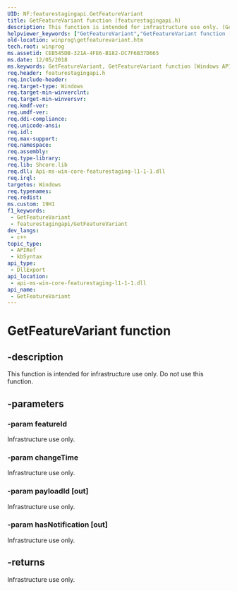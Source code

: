 ```yaml
---
UID: NF:featurestagingapi.GetFeatureVariant
title: GetFeatureVariant function (featurestagingapi.h)
description: This function is intended for infrastructure use only. (GetFeatureVariant)
helpviewer_keywords: ["GetFeatureVariant","GetFeatureVariant function [Windows API]","featurestagingapi/GetFeatureVariant","winprog.getfeaturevariant"]
old-location: winprog\getfeaturevariant.htm
tech.root: winprog
ms.assetid: CEB545DB-321A-4FE6-B182-DC7F6B37D665
ms.date: 12/05/2018
ms.keywords: GetFeatureVariant, GetFeatureVariant function [Windows API], featurestagingapi/GetFeatureVariant, winprog.getfeaturevariant
req.header: featurestagingapi.h
req.include-header: 
req.target-type: Windows
req.target-min-winverclnt: 
req.target-min-winversvr: 
req.kmdf-ver: 
req.umdf-ver: 
req.ddi-compliance: 
req.unicode-ansi: 
req.idl: 
req.max-support: 
req.namespace: 
req.assembly: 
req.type-library: 
req.lib: Shcore.lib
req.dll: Api-ms-win-core-featurestaging-l1-1-1.dll
req.irql: 
targetos: Windows
req.typenames: 
req.redist: 
ms.custom: 19H1
f1_keywords:
 - GetFeatureVariant
 - featurestagingapi/GetFeatureVariant
dev_langs:
 - c++
topic_type:
 - APIRef
 - kbSyntax
api_type:
 - DllExport
api_location:
 - api-ms-win-core-featurestaging-l1-1-1.dll
api_name:
 - GetFeatureVariant
---
```


# GetFeatureVariant function


## -description

This function is intended for infrastructure use only. Do not use this function.

## -parameters

### -param featureId

Infrastructure use only.

### -param changeTime

Infrastructure use only.

### -param payloadId [out]

Infrastructure use only.

### -param hasNotification [out]

Infrastructure use only.

## -returns

Infrastructure use only.

